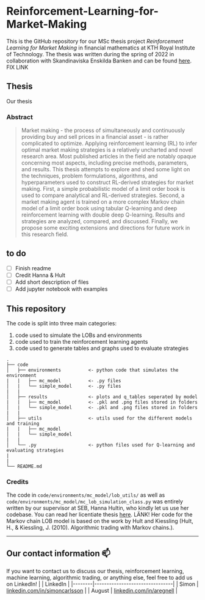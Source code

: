 # Reinforcement-Learning-for-Market-Making

This is the GitHub repository for our MSc thesis project _Reinforcement Learning for Market Making_ in financial mathematics at KTH Royal Institute of Technology. The thesis was written during the spring of 2022 in collaboration with Skandinaviska Enskilda Banken and can be found [here](google.com). FIX LINK

## Thesis
Our thesis 

### Abstract
> Market making - the process of simultaneously and continuously providing buy and sell prices in a financial asset - is rather complicated to optimize. Applying reinforcement learning (RL) to infer optimal market making strategies is a relatively uncharted and novel research area. Most published articles in the field are notably opaque concerning most aspects, including precise methods, parameters, and results. This thesis attempts to explore and shed some light on the techniques, problem formulations, algorithms, and hyperparameters used to construct RL-derived strategies for market making. First, a simple probabilistic model of a limit order book is used to compare analytical and RL-derived strategies. Second, a market making agent is trained on a more complex Markov chain model of a limit order book using tabular Q-learning and deep reinforcement learning with double deep Q-learning. Results and strategies are analyzed, compared, and discussed. Finally, we propose some exciting extensions and directions for future work in this research field.



## to do

- [ ] Finish readme
- [ ] Credit Hanna & Hult
- [ ] Add short description of files
- [ ] Add jupyter notebook with examples

## This repository
The code is split into three main categories: 
1. code used to simulate the LOBs and environments
2. code used to train the reinforcement learning agents
3. code used to generate tables and graphs used to evaluate strategies



```
.
├── code
│   ├── environments          <- python code that simulates the environment
|   |   ├── mc_model          <- .py files
│   |   └── simple_model      <- .py files
|   |
│   ├── results               <- plots and q_tables seperated by model
|   |   ├── mc_model          <- .pkl and .png files stored in folders
│   |   └── simple_model      <- .pkl and .png files stored in folders
|   |
│   ├── utils                 <- utils used for the different models and training
|   |   ├── mc_model         
│   |   └── simple_model
|   |
│   └── .py                   <- python files used for Q-learning and evaluating strategies
|
|   
└── README.md

```

### Credits
The code in `code/environments/mc_model/lob_utils/` as well as `code/environments/mc_model/mc_lob_simulation_class.py` was entirely written by our supervisor at SEB, Hanna Hultin, who kindly let us use her codebase. You can read her licentiate thesis [here](google.com). LÄNK! Her code for the Markov chain LOB model is based on the work by Hult and Kiessling (Hult, H., & Kiessling, J. (2010). Algorithmic trading with Markov chains.). 

--------

## Our contact information :mailbox:
If you want to contact us to discuss our thesis, reinforcement learning, machine learning, algorithmic trading, or anything else, feel free to add us on LinkedIn!
|        | LinkedIn                              |
|--------|--------------------------------|
| Simon  | [linkedin.com/in/simoncarlsson](linkedin.com/in/simoncarlsson) |
| August | [linkedin.com/in/aregnell](linkedin.com/in/aregnell)      |
